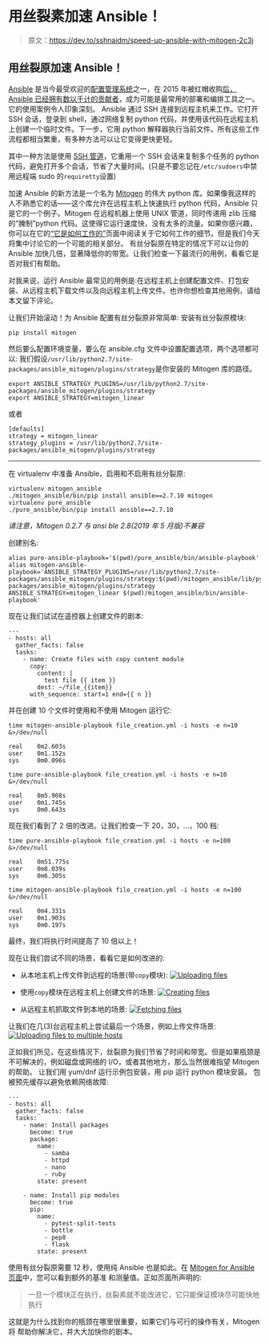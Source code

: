 # 用丝裂素加速 Ansible！

> 原文：<https://dev.to/sshnaidm/speed-up-ansible-with-mitogen-2c3j>

## 用丝裂原加速 Ansible！

[Ansible](https://www.ansible.com/) 是当今最受欢迎的[配置管理系统](https://en.wikipedia.org/wiki/Configuration_management#Operating_System_configuration_management)之一，在 2015 年被红帽收购[后，Ansible 已经拥有数以千计的](https://www.redhat.com/en/blog/why-red-hat-acquired-ansible)[贡献者](https://github.com/ansible/ansible/graphs/contributors)，成为可能是最常用的部署和编排工具之一。它的使用案例令人印象深刻。
Ansible 通过 SSH 连接到远程主机来工作。它打开 SSH 会话，登录到 shell，通过网络复制 python 代码，并使用该代码在远程主机上创建一个临时文件。下一步，它用 python 解释器执行当前文件。所有这些工作流程都相当繁重，有多种方法可以让它变得更快更轻。

其中一种方法是使用 [SSH 管道](https://docs.ansible.com/ansible/2.3/intro_configuration.html#pipelining)，它重用一个 SSH 会话来复制多个任务的 python 代码，避免打开多个会话，节省了大量时间。(只是不要忘记在`/etc/sudoers`中禁用远程端 sudo 的`requiretty`设置)

加速 Ansible 的新方法是一个名为 [Mitogen](https://mitogen.networkgenomics.com/) 的伟大 python 库。如果像我这样的人不熟悉它的话——这个库允许在远程主机上快速执行 python 代码，Ansible 只是它的一个例子。Mitogen 在远程机器上使用 UNIX 管道，同时传递用 zlib 压缩的“腌制”python 代码。这使得它运行速度快，没有太多的流量。如果你感兴趣，你可以在它的[“它是如何工作的”](https://mitogen.networkgenomics.com/howitworks.html)页面中阅读关于它如何工作的细节。但是我们今天将集中讨论它的一个可能的相关部分。
有丝分裂原在特定的情况下可以让你的 Ansible 加快几倍，显著降低你的带宽。让我们检查一下最流行的用例，看看它是否对我们有帮助。

对我来说，运行 Ansible 最常见的用例是:在远程主机上创建配置文件、打包安装、从远程主机下载文件以及向远程主机上传文件。也许你想检查其他用例，请给本文留下评论。

让我们开始滚动！为 Ansible 配置有丝分裂原非常简单:
安装有丝分裂原模块:

```
pip install mitogen 
```

然后要么配置环境变量，要么在 ansible.cfg 文件中设置配置选项，两个选项都可以:
我们假设`/usr/lib/python2.7/site-packages/ansible_mitogen/plugins/strategy`是你安装的 Mitogen 库的路径。

```
export ANSIBLE_STRATEGY_PLUGINS=/usr/lib/python2.7/site-packages/ansible_mitogen/plugins/strategy
export ANSIBLE_STRATEGY=mitogen_linear 
```

或者

```
[defaults]
strategy = mitogen_linear
strategy_plugins = /usr/lib/python2.7/site-packages/ansible_mitogen/plugins/strategy 
```

* * *

在 virtualenv 中准备 Ansible，启用和不启用有丝分裂原:

```
virtualenv mitogen_ansible
./mitogen_ansible/bin/pip install ansible==2.7.10 mitogen
virtualenv pure_ansible
./pure_ansible/bin/pip install ansible==2.7.10 
```

*请注意，Mitogen 0.2.7 与 ansi ble 2.8(2019 年 5 月版)不兼容*

创建别名:

```
alias pure-ansible-playbook='$(pwd)/pure_ansible/bin/ansible-playbook'
alias mitogen-ansible-playbook='ANSIBLE_STRATEGY_PLUGINS=/usr/lib/python2.7/site-packages/ansible_mitogen/plugins/strategy:$(pwd)/mitogen_ansible/lib/python3.7/site-packages/ansible_mitogen/plugins/strategy ANSIBLE_STRATEGY=mitogen_linear $(pwd)/mitogen_ansible/bin/ansible-playbook' 
```

现在让我们试试在遥控器上创建文件的剧本:

```
---
- hosts: all
  gather_facts: false
  tasks:
    - name: Create files with copy content module
      copy:
        content: |
          test file {{ item }}
        dest: ~/file_{{item}}
      with_sequence: start=1 end={{ n }} 
```

并在创建 10 个文件时使用和不使用 Mitogen 运行它:

```
time mitogen-ansible-playbook file_creation.yml -i hosts -e n=10 &>/dev/null

real    0m2.603s
user    0m1.152s
sys     0m0.096s

time pure-ansible-playbook file_creation.yml -i hosts -e n=10 &>/dev/null

real    0m5.908s
user    0m1.745s
sys     0m0.643s 
```

现在我们看到了 2 倍的改进。让我们检查一下 20，30，...，100 档:

```
time pure-ansible-playbook file_creation.yml -i hosts -e n=100 &>/dev/null

real    0m51.775s
user    0m8.039s
sys     0m6.305s

time mitogen-ansible-playbook file_creation.yml -i hosts -e n=100 &>/dev/null

real    0m4.331s
user    0m1.903s
sys     0m0.197s 
```

最终，我们将执行时间提高了 10 倍以上！

现在让我们尝试不同的场景，看看它是如何改进的:

*   从本地主机上传文件到远程的场景(带`copy`模块):
    [![Uploading files](img/2dcba6088e9dc3038009c70384299159.png)](https://res.cloudinary.com/practicaldev/image/fetch/s--AkwBp0vL--/c_limit%2Cf_auto%2Cfl_progressive%2Cq_auto%2Cw_880/https://gist.githubusercontent.com/sshnaidm/092ead17ea4b5204586ad3e16a2f3bc3/raw/7a9c9f3bcfda9ec32a45b2f6f39eba3b343c3243/uploading_files.svg%3Fsanitize%3Dtrue)

*   使用`copy`模块在远程主机上创建文件的场景:
    [![Creating files](img/b4a7304376e94d3f534f0272da3dd7e0.png)](https://res.cloudinary.com/practicaldev/image/fetch/s--pyf5V1aY--/c_limit%2Cf_auto%2Cfl_progressive%2Cq_auto%2Cw_880/https://gist.githubusercontent.com/sshnaidm/092ead17ea4b5204586ad3e16a2f3bc3/raw/7a9c9f3bcfda9ec32a45b2f6f39eba3b343c3243/creating_files.svg%3Fsanitize%3Dtrue)

*   从远程主机抓取文件到本地的场景:
    [![Fetching files](img/4c758aba1bb60255e1d2f266b0c3eb1b.png)](https://res.cloudinary.com/practicaldev/image/fetch/s--3x6P-TYD--/c_limit%2Cf_auto%2Cfl_progressive%2Cq_auto%2Cw_880/https://gist.githubusercontent.com/sshnaidm/092ead17ea4b5204586ad3e16a2f3bc3/raw/7a9c9f3bcfda9ec32a45b2f6f39eba3b343c3243/fetching_files.svg%3Fsanitize%3Dtrue)

让我们在几(3)台远程主机上尝试最后一个场景，例如上传文件场景:
[![Uploading files to multiple hosts](img/d6d35098bd08f8e122907fceef24d395.png)](https://res.cloudinary.com/practicaldev/image/fetch/s--o4nMn4Tm--/c_limit%2Cf_auto%2Cfl_progressive%2Cq_auto%2Cw_880/https://gist.githubusercontent.com/sshnaidm/092ead17ea4b5204586ad3e16a2f3bc3/raw/7a9c9f3bcfda9ec32a45b2f6f39eba3b343c3243/uploading_files_multiple.svg%3Fsanitize%3Dtrue)

正如我们所见，在这些情况下，丝裂原为我们节省了时间和带宽。但是如果瓶颈是不可解决的，例如磁盘或网络的 I/O，或者其他地方，那么当然很难指望 Mitogen 的帮助。
让我们用 yum/dnf 运行示例包安装，用 pip 运行 python 模块安装。
包被预先缓存以避免依赖网络故障:

```
---
- hosts: all
  gather_facts: false
  tasks:
    - name: Install packages
      become: true
      package:
        name:
          - samba
          - httpd
          - nano
          - ruby
        state: present

    - name: Install pip modules
      become: true
      pip:
        name:
          - pytest-split-tests
          - bottle
          - pep8
          - flask
        state: present 
```

使用有丝分裂原需要 12 秒，使用纯 Ansible 也是如此。在 [Mitogen for Ansible 页面](https://mitogen.networkgenomics.com/ansible_detailed.html)中，您可以看到额外的基准
和测量值。正如页面所声明的:

> 一旦一个模块正在执行，丝裂素就不能改进它，它只能保证模块尽可能快地执行

这就是为什么找到你的瓶颈在哪里很重要，如果它们与可行的操作有关，Mitogen 将
帮助你解决它，并大大加快你的剧本。